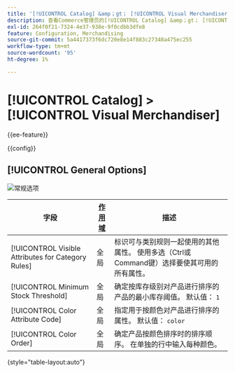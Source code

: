 ```yaml
---
title: '[!UICONTROL Catalog] &amp；gt； [!UICONTROL Visual Merchandiser]'
description: 查看Commerce管理员的[!UICONTROL Catalog] &amp；gt； [!UICONTROL Visual Merchandiser]页面上的配置设置。
exl-id: 264f0f21-7324-4e37-938e-9f0cdbb3dfe8
feature: Configuration, Merchandising
source-git-commit: 5a4417373f6dc720e8e14f883c27348a475ec255
workflow-type: tm+mt
source-wordcount: '95'
ht-degree: 1%

---
```


# [!UICONTROL Catalog] > [!UICONTROL Visual Merchandiser]

{{ee-feature}}

{{config}}

## [!UICONTROL General Options]

![常规选项](./assets/catalog-visual-merchandiser-general-options.png)<!-- zoom -->

<!-- [General Options](https://experienceleague.adobe.com/zh-hans/docs/commerce-admin/marketing/merchandising/visual-merch/smart-attributes-configure) -->

| 字段 | [作用域](../../getting-started/websites-stores-views.md#scope-settings) | 描述 |
|--- |--- |--- |
| [!UICONTROL Visible Attributes for Category Rules] | 全局 | 标识可与类别规则一起使用的其他属性。 使用多选（Ctrl或Command键）选择要使其可用的所有属性。 |
| [!UICONTROL Minimum Stock Threshold] | 全局 | 确定按库存级别对产品进行排序的产品的最小库存阈值。 默认值： `1` |
| [!UICONTROL Color Attribute Code] | 全局 | 指定用于按颜色对产品进行排序的属性。 默认值： `color` |
| [!UICONTROL Color Order] | 全局 | 确定产品按颜色排序时的排序顺序。 在单独的行中输入每种颜色。 |

{style="table-layout:auto"}
